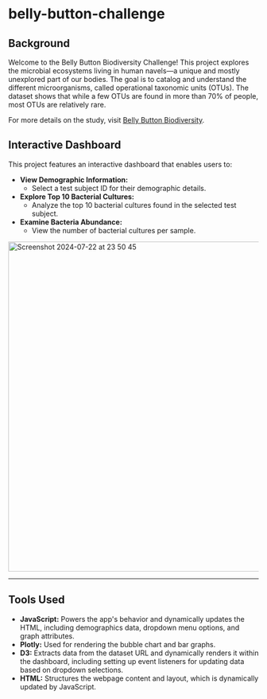 # belly-button-challenge

## Background

Welcome to the Belly Button Biodiversity Challenge! 
This project explores the microbial ecosystems living in human navels—a unique and mostly unexplored part of our bodies. The goal is to catalog and understand the different microorganisms, called operational taxonomic units (OTUs). The dataset shows that while a few OTUs are found in more than 70% of people, most OTUs are relatively rare.

For more details on the study, visit [Belly Button Biodiversity](https://robdunnlab.com/projects/belly-button-biodiversity/). 

## Interactive Dashboard
This project features an interactive dashboard that enables users to:

+ **View Demographic Information:**
  + Select a test subject ID for their demographic details.
+ **Explore Top 10 Bacterial Cultures:**
    + Analyze the top 10 bacterial cultures found in the selected test subject.
+ **Examine Bacteria Abundance:**
    + View the number of bacterial cultures per sample.
     
  
<img width="663" alt="Screenshot 2024-07-22 at 23 50 45" src="https://github.com/user-attachments/assets/ff393a89-edd6-4f53-a7c3-de243cb95527">

---------------


## Tools Used
+ **JavaScript:** Powers the app's behavior and dynamically updates the HTML, including demographics data, dropdown menu options, and graph attributes.
+ **Plotly:** Used for rendering the bubble chart and bar graphs.
+ **D3:** Extracts data from the dataset URL and dynamically renders it within the dashboard, including setting up event listeners for updating data based on dropdown selections.
+ **HTML:** Structures the webpage content and layout, which is dynamically updated by JavaScript.
